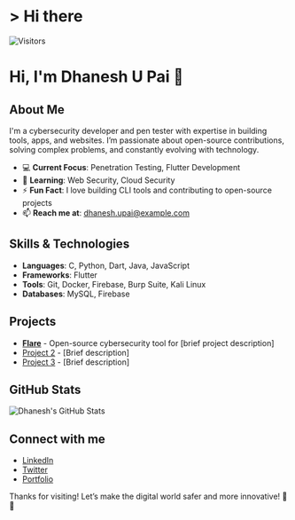 # > Hi there

![Visitors](https://api.visitorbadge.io/api/visitors?path=https%3A%2F%2Fgithub.com%2Fcxuri&countColor=%23263759)

# Hi, I'm Dhanesh U Pai 👋

## About Me

I'm a cybersecurity developer and pen tester with expertise in building tools, apps, and websites. I’m passionate about open-source contributions, solving complex problems, and constantly evolving with technology.

- 💻 **Current Focus**: Penetration Testing, Flutter Development
- 🌱 **Learning**: Web Security, Cloud Security
- ⚡ **Fun Fact**: I love building CLI tools and contributing to open-source projects
- 📫 **Reach me at**: dhanesh.upai@example.com

## Skills & Technologies

- **Languages**: C, Python, Dart, Java, JavaScript
- **Frameworks**: Flutter
- **Tools**: Git, Docker, Firebase, Burp Suite, Kali Linux
- **Databases**: MySQL, Firebase

## Projects

- [**Flare**](https://github.com/cxuri/flare) - Open-source cybersecurity tool for [brief project description]
- [Project 2](link_to_project_2) - [Brief description]
- [Project 3](link_to_project_3) - [Brief description]

## GitHub Stats

![Dhanesh's GitHub Stats](https://github-readme-stats.vercel.app/api?username=dhaneshupai&show_icons=true&count_private=true&hide=prs)

## Connect with me

- [LinkedIn](your-linkedin-profile-link)
- [Twitter](your-twitter-profile-link)
- [Portfolio](your-website-link)

Thanks for visiting! Let’s make the digital world safer and more innovative! 🔐🚀